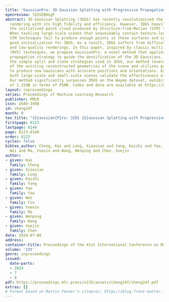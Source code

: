 ```yaml
---
title: 'GaussianPro: 3D Gaussian Splatting with Progressive Propagation'
openreview: lQ3SEBH1gF
abstract: 3D Gaussian Splatting (3DGS) has recently revolutionized the field of neural
  rendering with its high fidelity and efficiency. However, 3DGS heavily depends on
  the initialized point cloud produced by Structure-from-Motion (SfM) techniques.
  When tackling large-scale scenes that unavoidably contain texture-less surfaces,
  SfM techniques fail to produce enough points in these surfaces and cannot provide
  good initialization for 3DGS. As a result, 3DGS suffers from difficult optimization
  and low-quality renderings. In this paper, inspired by classic multi-view stereo
  (MVS) techniques, we propose GaussianPro, a novel method that applies a progressive
  propagation strategy to guide the densification of the 3D Gaussians. Compared to
  the simple split and clone strategies used in 3DGS, our method leverages the priors
  of the existing reconstructed geometries of the scene and utilizes patch matching
  to produce new Gaussians with accurate positions and orientations. Experiments on
  both large-scale and small-scale scenes validate the effectiveness of our method.
  Our method significantly surpasses 3DGS on the Waymo dataset, exhibiting an improvement
  of 1.15dB in terms of PSNR. Codes and data are available at https://github.com/kcheng1021/GaussianPro.
layout: inproceedings
series: Proceedings of Machine Learning Research
publisher: PMLR
issn: 2640-3498
id: cheng24f
month: 0
tex_title: "{G}aussian{P}ro: 3{D} {G}aussian Splatting with Progressive Propagation"
firstpage: 8123
lastpage: 8140
page: 8123-8140
order: 8123
cycles: false
bibtex_author: Cheng, Kai and Long, Xiaoxiao and Yang, Kaizhi and Yao, Yao and Yin,
  Wei and Ma, Yuexin and Wang, Wenping and Chen, Xuejin
author:
- given: Kai
  family: Cheng
- given: Xiaoxiao
  family: Long
- given: Kaizhi
  family: Yang
- given: Yao
  family: Yao
- given: Wei
  family: Yin
- given: Yuexin
  family: Ma
- given: Wenping
  family: Wang
- given: Xuejin
  family: Chen
date: 2024-07-08
address:
container-title: Proceedings of the 41st International Conference on Machine Learning
volume: '235'
genre: inproceedings
issued:
  date-parts:
  - 2024
  - 7
  - 8
pdf: https://proceedings.mlr.press/v235/assets/cheng24f/cheng24f.pdf
extras: []
# Format based on Martin Fenner's citeproc: https://blog.front-matter.io/posts/citeproc-yaml-for-bibliographies/
---
```

